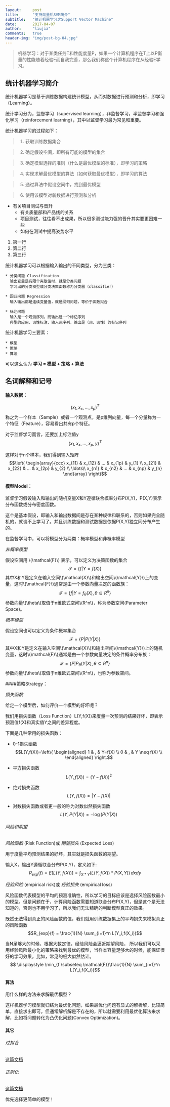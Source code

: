 ```yaml
---
layout:     post    
title:      "支持向量机SVM简介"    
subtitle:   "统计机器学习之Support Vector Machine"          
date:       2017-04-07            
author:     "liujia"                      
comments:   true
header-img: "img/post-bg-04.jpg"
---
```


<script type="text/javascript" src="http://cdn.mathjax.org/mathjax/latest/MathJax.js?config=default"></script>

> 机器学习：对于某类任务T和性能度量P，如果一个计算机程序在T上以P衡量的性能随着经验E而自我完善，那么我们称这个计算机程序在从经验E学习。

## 统计机器学习简介

统计机器学习是基于训练数据构建统计模型，从而对数据进行预测和分析，即学习（Learning）。 

统计学习分为，监督学习（supervised learning），非监督学习，半监督学习和强化学习（reinforcement learning），其中以监督学习最为常见和重要。

统计机器学习的过程如下： 

> 1. 获取训练数据集合 

> 2. 确定假设空间，即所有可能的模型的集合 

> 3. 确定模型选择的准则（什么是最优模型的标准），即学习的策略 
 
> 4. 实现求解最优模型的算法（如何获取最优模型），即学习的算法 
 
> 5. 通过算法中假设空间中，找到最优模型 
 
> 6. 使用该模型对新数据进行预测和分析

* 有关项目测试与晋升
    * 有关质量部和产品线的关系
    * 项目测试，往往看不出成果，所以很多测试能力强的晋升其实要更困难一些
    * 如何在测试中提高姿势水平

1. 第一行
2. 第二行
3. 第三行


统计机器学习可以根据输入输出的不同类型，分为三类： 

```
* 分类问题 Classification
  输出变量是有限个离散值时，就是分类问题
  学习出的分类模型或分类决策函数称为分类器（classifier） 
  
* 回归问题 Regression
  输入输出都是连续变量值，就是回归问题，等价于函数拟合
  
* 标注问题 
  输入是一个观测序列，而输出是一个标记序列 
  典型的应用，词性标注，输入词序列，输出是（词，词性）的标记序列 
```    

统计机器学习三要素：

```
* 模型
* 策略
* 算法
```
可以这么认为 **学习 = 模型 + 策略 + 算法**


## 名词解释和记号
      
      

#### 输入数据：

$$(x_1,x_x,\ldots,x_p)^T$$
称之为一个样本（Sample）或者一个观测点，是p维列向量，每一个分量称为一个特征（Feature），容易看出共有p个特征。

对于监督学习而言，还要加上标注值y
$$(x_1,x_x,\ldots,x_p,y)^T$$

这样对于n个样本，我们得到输入矩阵
$$\left( \begin{array}{ccc}
x_{11} & x_{12} & ... & x_{1p} & y_{1} \\
x_{21} & x_{22} & ... & x_{2p} & y_{2} \\
\ldots\\
x_{n1} & x_{n2} & ... & x_{np} & y_{n} \end{array} \right)$$

#### 模型Model：

监督学习假设输入和输出的随机变量X和Y遵循联合概率分布P(X,Y)，P(X,Y)表示分布函数或分布密度函数。
 
这个是基本假设，即输入和输出数据间是存在某种规律和联系的，否则如果完全随机的，就谈不上学习了。并且训练数据和测试数据是依据P(X,Y)独立同分布产生的。

在监督学习中，可以将模型分为两类：概率模型和非概率模型

_非概率模型_

假设空间用 \\(\mathcal{F}\\) 表示，可以定义为决策函数的集合
$$ \mathcal{F} = \{f | Y = f(X)\}$$
其中X和Y是定义在输入空间\\(\mathcal{X}\\)和输出空间\\(\mathcal{Y}\\)上的变量，这时\\(\mathcal{F}\\)通常是由一个参数向量决定的函数族：
$$ \mathcal{F} = \{f | Y = f_{\theta}(X), \theta \subseteq R^n\}$$
参数向量\\(\theta\\)取值于n维欧式空间\\(R^n\\)，称为参数空间(Parameter Space)。

_概率模型_

假设空间也可以定义为条件概率集合
$$ \mathcal{F} = \{P | P(Y|X)\}$$
其中X和Y是定义在输入空间\\(\mathcal{X}\\)和输出空间\\(\mathcal{Y}\\)上的随机变量，这时\\(\mathcal{F}\\)通常是由一个参数向量决定的条件概率分布族：
$$ \mathcal{F} = \{P | P_{\theta}(Y|X), \theta \subseteq R^n\}$$
参数向量\\(\theta\\)取值于n维欧式空间\\(R^n\\)，也称为参数空间。


####策略Strategy：


_损失函数_

给定一个模型后，如何评价一个模型的好坏呢？

我们用损失函数（Loss Function）L(Y,f(X))来度量一次预测的结果好坏，即表示预测值f(X)和真实值Y之间的差异程度。


下面是几种常用的损失函数：


* 0-1损失函数
$$L(Y,f(X))=\left\{
\begin{aligned}
1 & , & Y=f(X) \\
0 & , & Y \neq f(X) \\
\end{aligned}
\right.$$

* 平方损失函数
$$L(Y,f(X))=(Y - f(X))^2$$

* 绝对损失函数
$$L(Y,f(X))=|Y - f(X)|$$

* 对数损失函数或者更一般的称为对数似然损失函数
$$L(Y,P(Y|X))=-\log(P(Y|X))$$


###### 风险和期望

_风险函数_ (Risk Function)或 _期望损失_ (Expected Loss) 

用于度量平均预测结果的好坏，其实就是损失函数的期望。

输入X，输出Y遵循联合分布P(X,Y)，定义如下:
$$R_{exp}(f) = E[L(Y,f(X))] = \int_{X*Y} (L(Y,f(X))*P(X,Y))\,dxdy$$

_经验风险_ (empirical risk)或 _经验损失_ (empirical loss) 

风险函数代表模型的平均的预测准确性，所以学习的目标应该是选择风险函数最小的模型。但是问题在于，计算风险函数需要知道联合分布P(X,Y)，但是这个是无法知道的，否则也不用学习了，所以我们无法精确的判断模型真正的效果。

既然无法得到真正的风险函数的值，我们就用训练数据集上的平均损失来模拟真正的风险函数
$$R_{exp}(f) = \frac{1}{N} \sum_{i=1}^n L(Y_i,f(X_i))$$

当N足够大的时候，根据大数定律，经验风险会逼近期望风险， 所以我们可以采用经验风险最小化的策略来找到最优的模型，当样本容量足够大的时候，能保证很好的学习效果，比如，常见的极大似然估计。
$$ \displaystyle \min_{f \subseteq \mathcal{F}}\frac{1}{N} \sum_{i=1}^n L(Y_i,f(X_i))$$

#### 算法
 
用什么样的方法来求解最优模型？ 

这样机器学习模型就归结为最优化问题，如果最优化问题有显式的解析解，比较简单，直接求出即可。但通常解析解是不存在的，所以就需要利用最优化算法来求解，比如将问题转化为凸优化问题(Convex Optimization)。

#### 其它
      
      
###### 过拟合

[这篇文档](https://en.wikipedia.org/wiki/Overfitting)

###### 正则化

[这篇文档](https://en.wikipedia.org/wiki/Regularization_(mathematics))

优先选择更简单的模型！





